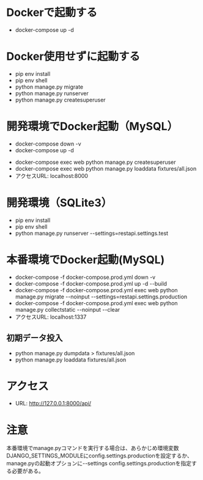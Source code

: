 # Dockerで起動する
- docker-compose up -d

# Docker使用せずに起動する
- pip env install
- pip env shell
- python manage.py migrate
- python manage.py runserver
- python manage.py createsuperuser

<!-- # コンテナで直接コマンド実行する場合
- docker-compose run web ./manage.py makemigrations
- docker-compose run web ./manage.py migrate
- docker-compose run web ./manage.py createsuperuser
- docker-compose run web ./manage.py collectstatic --no-input -->

# 開発環境でDocker起動（MySQL）
- docker-compose down -v
- docker-compose up -d
<!-- 自動実行
- docker-compose exec web python manage.py migrate --noinput --settings=restapi.settings.local -->
- docker-compose exec web python manage.py createsuperuser
- docker-compose exec web python manage.py loaddata fixtures/all.json
- アクセスURL: localhost:8000

# 開発環境（SQLite3）
- pip env install
- pip env shell
- python manage.py runserver --settings=restapi.settings.test

# 本番環境でDocker起動(MySQL)
- docker-compose -f docker-compose.prod.yml down -v
- docker-compose -f docker-compose.prod.yml up -d --build
- docker-compose -f docker-compose.prod.yml exec web python manage.py migrate --noinput --settings=restapi.settings.production
- docker-compose -f docker-compose.prod.yml exec web python manage.py collectstatic --noinput --clear
- アクセスURL: localhost:1337

## 初期データ投入
- python manage.py dumpdata > fixtures/all.json
- python manage.py loaddata fixtures/all.json

# アクセス
- URL: http://127.0.0.1:8000/api/

# 注意
本番環境でmanage.pyコマンドを実行する場合は、あらかじめ環境変数DJANGO_SETTINGS_MODULEにconfig.settings.productionを設定するか、manage.pyの起動オプションに--settings config.settings.productionを指定する必要がある。